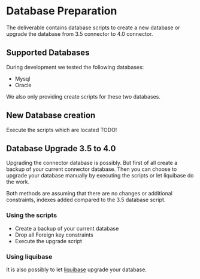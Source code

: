 # Database Preparation

The deliverable contains database scripts to create a new database or 
 upgrade the database from 3.5 connector to 4.0 connector.

## Supported Databases

During development we tested the following databases:
 
 * Mysql
 * Oracle
 
We also only providing create scripts for these two databases. 
 
 
## New Database creation
  
Execute the scripts which are located TODO! 


## Database Upgrade 3.5 to 4.0

Upgrading the connector database is possibly. But first of all create a backup
of your current connector database. Then you can choose to upgrade your database
manually by executing the scripts or let liquibase do the work.

Both methods are assuming that there are no changes or additional constraints,
indexes added compared to the 3.5 database script.

### Using the scripts

 * Create a backup of your current database
 * Drop all Foreign key constraints
 * Execute the upgrade script

### Using liquibase

It is also possibly to let [liquibase](https://www.liquibase.org/) upgrade your database.






